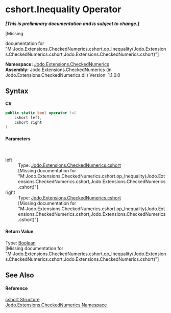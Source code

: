 # cshort.Inequality Operator 
 _**\[This is preliminary documentation and is subject to change.\]**_

\[Missing <summary> documentation for "M:Jodo.Extensions.CheckedNumerics.cshort.op_Inequality(Jodo.Extensions.CheckedNumerics.cshort,Jodo.Extensions.CheckedNumerics.cshort)"\]

**Namespace:**&nbsp;<a href="N_Jodo_Extensions_CheckedNumerics">Jodo.Extensions.CheckedNumerics</a><br />**Assembly:**&nbsp;Jodo.Extensions.CheckedNumerics (in Jodo.Extensions.CheckedNumerics.dll) Version: 1.1.0.0

## Syntax

**C#**<br />
``` C#
public static bool operator !=(
	cshort left,
	cshort right
)
```


#### Parameters
&nbsp;<dl><dt>left</dt><dd>Type: <a href="T_Jodo_Extensions_CheckedNumerics_cshort">Jodo.Extensions.CheckedNumerics.cshort</a><br />\[Missing <param name="left"/> documentation for "M:Jodo.Extensions.CheckedNumerics.cshort.op_Inequality(Jodo.Extensions.CheckedNumerics.cshort,Jodo.Extensions.CheckedNumerics.cshort)"\]</dd><dt>right</dt><dd>Type: <a href="T_Jodo_Extensions_CheckedNumerics_cshort">Jodo.Extensions.CheckedNumerics.cshort</a><br />\[Missing <param name="right"/> documentation for "M:Jodo.Extensions.CheckedNumerics.cshort.op_Inequality(Jodo.Extensions.CheckedNumerics.cshort,Jodo.Extensions.CheckedNumerics.cshort)"\]</dd></dl>

#### Return Value
Type: <a href="https://docs.microsoft.com/dotnet/api/system.boolean" target="_blank" rel="noopener noreferrer">Boolean</a><br />\[Missing <returns> documentation for "M:Jodo.Extensions.CheckedNumerics.cshort.op_Inequality(Jodo.Extensions.CheckedNumerics.cshort,Jodo.Extensions.CheckedNumerics.cshort)"\]

## See Also


#### Reference
<a href="T_Jodo_Extensions_CheckedNumerics_cshort">cshort Structure</a><br /><a href="N_Jodo_Extensions_CheckedNumerics">Jodo.Extensions.CheckedNumerics Namespace</a><br />